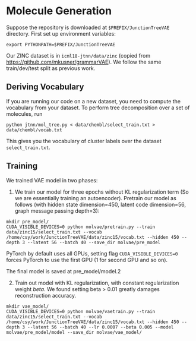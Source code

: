 # Molecule Generation
Suppose the repository is downloaded at `$PREFIX/JunctionTreeVAE` directory. First set up environment variables:
```
export PYTHONPATH=$PREFIX/JunctionTreeVAE
```
Our ZINC dataset is in `icml18-jtnn/data/zinc` (copied from https://github.com/mkusner/grammarVAE). 
We follow the same train/dev/test split as previous work. 

## Deriving Vocabulary 
If you are running our code on a new dataset, you need to compute the vocabulary from your dataset.
To perform tree decomposition over a set of molecules, run
```
python jtnn/mol_tree.py < data/chembl/select_train.txt > data/chembl/vocab.txt
```
This gives you the vocabulary of cluster labels over the dataset `select_train.txt`.

## Training
We trained VAE model in two phases:
1. We train our model for three epochs without KL regularization term (So we are essentially training an autoencoder).
Pretrain our model as follows (with hidden state dimension=450, latent code dimension=56, graph message passing depth=3):
```
mkdir pre_model/
CUDA_VISIBLE_DEVICES=0 python molvae/pretrain.py --train data/zinc15/select_train.txt --vocab /home/csy/work/JunctionTreeVAE/data/zinc15/vocab.txt --hidden 450 --depth 3 --latent 56 --batch 40 --save_dir molvae/pre_model
```
PyTorch by default uses all GPUs, setting flag `CUDA_VISIBLE_DEVICES=0` forces PyTorch to use the first GPU (1 for second GPU and so on).

The final model is saved at pre_model/model.2

2. Train out model with KL regularization, with constant regularization weight $beta$. 
We found setting beta > 0.01 greatly damages reconstruction accuracy.
```
mkdir vae_model/
CUDA_VISIBLE_DEVICES=0 python molvae/vaetrain.py --train data/zinc15/select_train.txt --vocab /home/csy/work/JunctionTreeVAE/data/zinc15/vocab.txt --hidden 450 --depth 3 --latent 56 --batch 40 --lr 0.0007 --beta 0.005 --model molvae/pre_model/model --save_dir molvae/vae_model/
```
